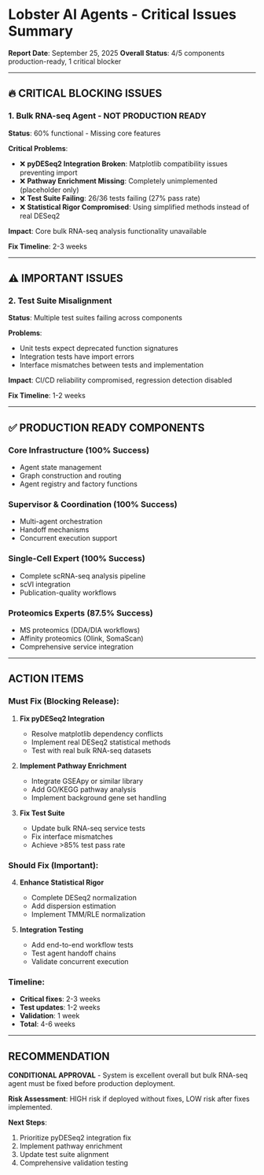 # Lobster AI Agents - Critical Issues Summary

**Report Date**: September 25, 2025
**Overall Status**: 4/5 components production-ready, 1 critical blocker

---

## 🔥 CRITICAL BLOCKING ISSUES

### 1. Bulk RNA-seq Agent - NOT PRODUCTION READY

**Status**: 60% functional - Missing core features

**Critical Problems**:
- ❌ **pyDESeq2 Integration Broken**: Matplotlib compatibility issues preventing import
- ❌ **Pathway Enrichment Missing**: Completely unimplemented (placeholder only)
- ❌ **Test Suite Failing**: 26/36 tests failing (27% pass rate)
- ❌ **Statistical Rigor Compromised**: Using simplified methods instead of real DESeq2

**Impact**: Core bulk RNA-seq analysis functionality unavailable

**Fix Timeline**: 2-3 weeks

---

## ⚠️ IMPORTANT ISSUES

### 2. Test Suite Misalignment

**Status**: Multiple test suites failing across components

**Problems**:
- Unit tests expect deprecated function signatures
- Integration tests have import errors
- Interface mismatches between tests and implementation

**Impact**: CI/CD reliability compromised, regression detection disabled

**Fix Timeline**: 1-2 weeks

---

## ✅ PRODUCTION READY COMPONENTS

### Core Infrastructure (100% Success)
- Agent state management
- Graph construction and routing
- Agent registry and factory functions

### Supervisor & Coordination (100% Success)
- Multi-agent orchestration
- Handoff mechanisms
- Concurrent execution support

### Single-Cell Expert (100% Success)
- Complete scRNA-seq analysis pipeline
- scVI integration
- Publication-quality workflows

### Proteomics Experts (87.5% Success)
- MS proteomics (DDA/DIA workflows)
- Affinity proteomics (Olink, SomaScan)
- Comprehensive service integration

---

## ACTION ITEMS

### Must Fix (Blocking Release):

1. **Fix pyDESeq2 Integration**
   - Resolve matplotlib dependency conflicts
   - Implement real DESeq2 statistical methods
   - Test with real bulk RNA-seq datasets

2. **Implement Pathway Enrichment**
   - Integrate GSEApy or similar library
   - Add GO/KEGG pathway analysis
   - Implement background gene set handling

3. **Fix Test Suite**
   - Update bulk RNA-seq service tests
   - Fix interface mismatches
   - Achieve >85% test pass rate

### Should Fix (Important):

4. **Enhance Statistical Rigor**
   - Complete DESeq2 normalization
   - Add dispersion estimation
   - Implement TMM/RLE normalization

5. **Integration Testing**
   - Add end-to-end workflow tests
   - Test agent handoff chains
   - Validate concurrent execution

### Timeline:
- **Critical fixes**: 2-3 weeks
- **Test updates**: 1-2 weeks
- **Validation**: 1 week
- **Total**: 4-6 weeks

---

## RECOMMENDATION

**CONDITIONAL APPROVAL** - System is excellent overall but bulk RNA-seq agent must be fixed before production deployment.

**Risk Assessment**: HIGH risk if deployed without fixes, LOW risk after fixes implemented.

**Next Steps**:
1. Prioritize pyDESeq2 integration fix
2. Implement pathway enrichment
3. Update test suite alignment
4. Comprehensive validation testing